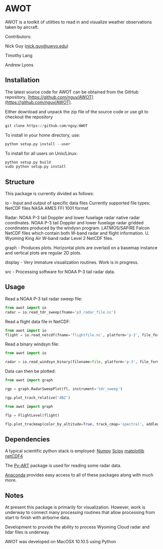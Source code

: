 AWOT
===============

AWOT is a toolkit of utilities to read in and visualize weather
observations taken by aircraft.

Contributors:

Nick Guy (nick.guy@uwyo.edu)

Timothy Lang

Andrew Lyons

## Installation
The latest source code for AWOT can be obtained from the GitHub repository,
[https://github.com/nguy/AWOT](https://github.com/nguy/AWOT).

Either download and unpack the zip file of the source code or use git to checkout the repository

```python
git clone https://github.com/nguy/AWOT
```
To install in your home directory, use:

```python
python setup.py install --user
```
To install for all users on Unix/Linux:
```python
python setup.py build
sudo python setup.py install
```
 
## Structure
This package is currently divided as follows:

io - Input and output of specific data files
Currently supported file types:
	NetCDF files
	NASA AMES FFI 1001 format

Radar:
	NOAA P-3 tail Doppler and lower fuselage radar native radar coordinates.
	NOAA P-3 tail Doppler and lower fuselage radar gridded coordinates
	produced by the windysn program.
	LATMOS/SAFIRE Falcon NetCDF files which contain both W-band radar 
	and flight information.
	U. Wyoming King Air W-band radar Level 2 NetCDF files.

graph - Produces plots.  Horizontal plots are overlaid on a basemap instance 
and vertical plots are regular 2D plots.

display - Very immature visualization routines.  Work is in progress.

src - Processing software for NOAA P-3 tail radar data.
 
## Usage
Read a NOAA P-3 tail radar sweep file:

```python
from awot import io
radar = io.read_tdr_sweep(fname='p3_radar_file.nc')            
```

Read a flight data file in NetCDF:
```python
from awot import io
flight = io.read_netcdf(fname='flightfile.nc', platform='p-3', file_format='netcdf')                
```

Read a binary windsyn file:
```python
from awot import io

radar = io.read_windsyn_binary(filename=file, platform='p-3', file_format='netcdf', instrument='tdr_sweep')
```

Data can then be plotted:
```python
from awot import graph

rgp = graph.RadarSweepPlot(fl, instrument='tdr_sweep')

rgp.plot_track_relative('dBZ')

from awot import graph

flp = FlightLevel(flight)

flp.plot_trackmap(color_by_altitude=True, track_cmap='spectral', addlegend=True, addtitle=True)
```

## Dependencies

A typical scientific python stack is employed:
[Numpy](http://www.scipy.org)
[Scipy](http://www.scipy.org)
[matplotlib](http://matplotlib.org)
[netCDF4](http://code.google.com/p/netcdf4-python)


The [Py-ART](https://github.com/ARM-DOE/pyart) package is used for reading some radar data.

[Anaconda](https://store.continuum.io/cshop/anaconda/) provides easy access to all of
these packages along with much more.


## Notes
At present this package is primarily for visualization.  However, work is underway to connect 
many processing routines that allow processing from start to finish with airborne data.

Development to provide the ability to process Wyoming Cloud radar and lidar files is underway.

AWOT was developed on MacOSX 10.10.5 using Python   



